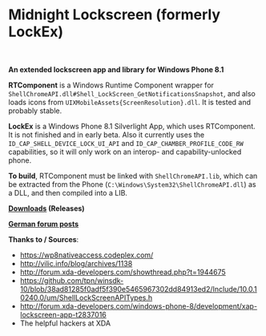 # Midnight Lockscreen (formerly LockEx)

&nbsp;

**An extended lockscreen app and library for Windows Phone 8.1**

**RTComponent** is a Windows Runtime Component wrapper for ```ShellChromeAPI.dll#Shell_LockScreen_GetNotificationsSnapshot```, and also loads icons from ```UIXMobileAssets{ScreenResolution}.dll```. It is tested and probably stable.

**LockEx** is a Windows Phone 8.1 Silverlight App, which uses RTComponent. It is not finished and in early beta. Also it currently uses the ```ID_CAP_SHELL_DEVICE_LOCK_UI_API``` and ```ID_CAP_CHAMBER_PROFILE_CODE_RW``` capabilities, so it will only work on an interop- and capability-unlocked phone.

**To build**, RTComponent must be linked with ```ShellChromeAPI.lib```, which can be extracted from the Phone (```C:\Windows\System32\ShellChromeAPI.dll```) as a DLL, and then compiled into a LIB.

**[Downloads](https://github.com/StarGate01/LockEx/releases) (Releases)**

**[German forum posts](http://wpvision.de/stargate01/6770-%5Bhack%5D-lockex-lockscreen-bibliothek-und-app-open-source.html)**

**Thanks to / Sources**: 
- https://wp8nativeaccess.codeplex.com/
- http://vilic.info/blog/archives/1138
- http://forum.xda-developers.com/showthread.php?t=1944675
- https://github.com/tpn/winsdk-10/blob/38ad81285f0adf5f390e5465967302dd84913ed2/Include/10.0.10240.0/um/ShellLockScreenAPITypes.h
- http://forum.xda-developers.com/windows-phone-8/development/xap-lockscreen-app-t2837016
- The helpful hackers at XDA
